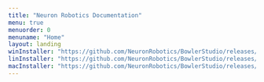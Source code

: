 ```yaml
---
title: "Neuron Robotics Documentation"
menu: true
menuorder: 0
menuname: "Home"
layout: landing
winInstaller: "https://github.com/NeuronRobotics/BowlerStudio/releases/download/0.4.20/Windows-BowlerStudio-0.4.20.exe"
linInstaller: "https://github.com/NeuronRobotics/BowlerStudio/releases/download/0.4.20/Ubuntu-BowlerStudio-0.4.20.deb"
macInstaller: "https://github.com/NeuronRobotics/BowlerStudio/releases/download/0.4.20/MacOSX-BowlerStudio-0.4.20.zip"
---
```


